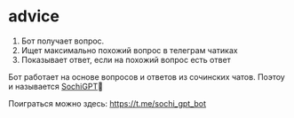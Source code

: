 # advice
1. Бот получает вопрос.
2. Ищет максимально похожий вопрос в телеграм чатиках
3. Показывает ответ, если на похожий вопрос есть ответ

Бот работает на основе вопросов и ответов из сочинских чатов. Поэтоу и называется [SochiGPT](https://t.me/sochi_gpt_bot)🌴

Поиграться можно здесь:
https://t.me/sochi_gpt_bot
